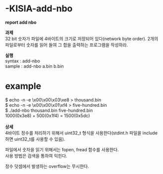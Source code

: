 # -KISIA-add-nbo

<strong>report add nbo</strong>

<strong>과제</strong><br>
32 bit 숫자가 파일에 4바이트의 크기로 저장되어 있다(network byte order). 2개의 파일로부터 숫자를 읽어 들여 그 합을 출력하는 프로그램을 작성하라.

<strong>실행</strong><br>
syntax : add-nbo <file1> <file2><br>
sample : add-nbo a.bin b.bin

# example
$ echo -n -e \\x00\\x00\\x03\\xe8 > thousand.bin<br>
$ echo -n -e \\x00\\x00\\x01\\xf4 > five-hundred.bin<br>
$ ./add-nbo thousand.bin five-hundred.bin<br>
1000(0x3e8) + 500(0x1f4) = 1500(0x5dc)<br><br>
<strong>상세</strong><br>
4바이트 정수를 처리하기 위해서 uint32_t 형식을 사용한다(stdint.h 파일을 include하면 uint32_t를 사용할 수 있음).

파일에서 숫자을 읽기 위해서는 fopen, fread 함수를 사용한다.<br>
사용 방법은 검색을 통하여 익힌다.

정수 덧셈에서 발생하는 overflow는 무시한다.
